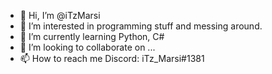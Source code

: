 - 👋 Hi, I’m @iTzMarsi
- 👀 I’m interested in programming stuff and messing around.
- 🌱 I’m currently learning Python, C#
- 💞️ I’m looking to collaborate on ...
- 📫 How to reach me Discord: iTz_Marsi#1381

<!---
iTzMarsi/iTzMarsi is a ✨ special ✨ repository because its `README.md` (this file) appears on your GitHub profile.
You can click the Preview link to take a look at your changes.
--->
